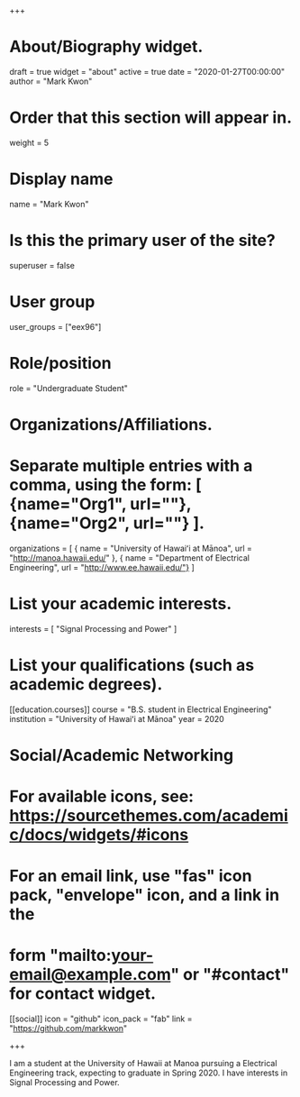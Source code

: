 +++
# About/Biography widget.

draft = true
widget = "about"
active = true 
date = "2020-01-27T00:00:00" 
author = "Mark Kwon"

# Order that this section will appear in.

weight = 5

# Display name

name = "Mark Kwon"

# Is this the primary user of the site?

superuser = false

# User group

user_groups = ["eex96"]

# Role/position

role = "Undergraduate Student"

# Organizations/Affiliations.

# Separate multiple entries with a comma, using the form: [ {name="Org1", url=""}, {name="Org2", url=""} ].

organizations = [ { name = "University of Hawaiʻi at Mānoa", url = "http://manoa.hawaii.edu/" }, { name = "Department of Electrical Engineering", url = "http://www.ee.hawaii.edu/"} ]

# List your academic interests.

interests = [ "Signal Processing and Power" ]

# List your qualifications (such as academic degrees).

[[education.courses]]
  course = "B.S. student in Electrical Engineering"
  institution = "University of Hawaiʻi at Mānoa" 
  year = 2020

# Social/Academic Networking

# For available icons, see: https://sourcethemes.com/academic/docs/widgets/#icons

# For an email link, use "fas" icon pack, "envelope" icon, and a link in the

# form "mailto:your-email@example.com" or "#contact" for contact widget.

[[social]] 
  icon = "github"
  icon_pack = "fab"
  link = "https://github.com/markkwon"

+++

I am a student at the University of Hawaii at Manoa pursuing a Electrical Engineering track, expecting to graduate in Spring 2020. I have interests in Signal Processing and Power.
<!--stackedit_data:
eyJoaXN0b3J5IjpbLTEyOTY2Nzg4MzBdfQ==
-->
